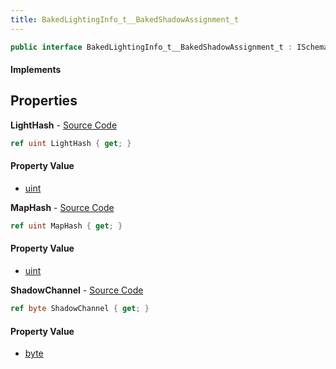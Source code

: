 ```yaml
---
title: BakedLightingInfo_t__BakedShadowAssignment_t
---
```


```csharp
public interface BakedLightingInfo_t__BakedShadowAssignment_t : ISchemaClass<BakedLightingInfo_t__BakedShadowAssignment_t>, ISchemaField, ISchemaClass, INativeHandle
```

#### Implements

## Properties

**LightHash** - [Source Code](https://github.com/swiftly-solution/swiftlys2/blob/master/managed/src/SwiftlyS2.Generated/Schemas/Interfaces/BakedLightingInfo_t__BakedShadowAssignment_t.cs#L16)

```csharp
ref uint LightHash { get; }
```

#### Property Value

- [uint](https://learn.microsoft.com/dotnet/api/system.uint32)

**MapHash** - [Source Code](https://github.com/swiftly-solution/swiftlys2/blob/master/managed/src/SwiftlyS2.Generated/Schemas/Interfaces/BakedLightingInfo_t__BakedShadowAssignment_t.cs#L18)

```csharp
ref uint MapHash { get; }
```

#### Property Value

- [uint](https://learn.microsoft.com/dotnet/api/system.uint32)

**ShadowChannel** - [Source Code](https://github.com/swiftly-solution/swiftlys2/blob/master/managed/src/SwiftlyS2.Generated/Schemas/Interfaces/BakedLightingInfo_t__BakedShadowAssignment_t.cs#L20)

```csharp
ref byte ShadowChannel { get; }
```

#### Property Value

- [byte](https://learn.microsoft.com/dotnet/api/system.byte)


